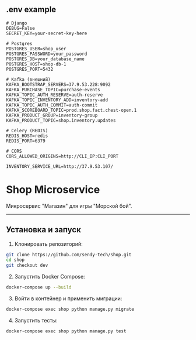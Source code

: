 ## .env example


```dotenv
# Django
DEBUG=False
SECRET_KEY=your-secret-key-here

# Postgres
POSTGRES_USER=shop_user
POSTGRES_PASSWORD=your_password
POSTGRES_DB=your_database_name
POSTGRES_HOST=shop-db-1
POSTGRES_PORT=5432

# Kafka (внешний)
KAFKA_BOOTSTRAP_SERVERS=37.9.53.228:9092
KAFKA_PURCHASE_TOPIC=purchase-events
KAFKA_TOPIC_AUTH_RESERVE=auth-reserve
KAFKA_TOPIC_INVENTORY_ADD=inventory-add
KAFKA_TOPIC_AUTH_COMMIT=auth-commit
KAFKA_SCOREBOARD_TOPIC=prod.shop.fact.chest-open.1
KAFKA_PRODUCT_GROUP=inventory-group
KAFKA_PRODUCT_TOPIC=shop.inventory.updates

# Celery (REDIS)
REDIS_HOST=redis
REDIS_PORT=6379

# CORS
CORS_ALLOWED_ORIGINS=http://CLI_IP:CLI_PORT

INVENTORY_SERVICE_URL=http://37.9.53.107/
```

# Shop Microservice

Микросервис "Магазин" для игры "Морской бой".

---


## Установка и запуск

1. Клонировать репозиторий:

```bash
git clone https://github.com/sendy-tech/shop.git
cd shop
git checkout dev
```

2. Запустить Docker Compose:

```bash
docker-compose up --build
```

3. Войти в контейнер и применить миграции:
```bash
docker-compose exec shop python manage.py migrate
```

4. Запустить тесты:
```bash
docker-compose exec shop python manage.py test
```
